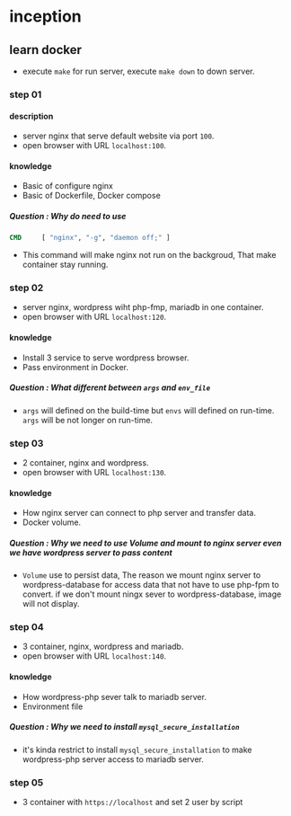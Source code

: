 # inception
## learn docker
- execute `make` for run server, execute `make down` to down server.
### step 01
#### description
- server nginx that serve default website via port `100`.
- open browser with URL `localhost:100`.
#### knowledge
- Basic of configure nginx
- Basic of Dockerfile, Docker compose
##### Question : Why do need to use
```Dockerfile
CMD		[ "nginx", "-g", "daemon off;" ]
```
- This command will make nginx not run on the backgroud, That make container stay running.
### step 02
- server nginx, wordpress wiht php-fmp, mariadb in one container.
- open browser with URL `localhost:120`.
#### knowledge
- Install 3 service to serve wordpress browser.
- Pass environment in Docker.
##### Question : What different between `args` and `env_file`
- `args` will defined on the build-time but `envs` will defined on run-time. `args` will be not longer on run-time.
### step 03
- 2 container, nginx and wordpress.
- open browser with URL `localhost:130`.
#### knowledge
- How nginx server can connect to php server and transfer data.
- Docker volume.
##### Question : Why we need to use *Volume* and mount to nginx server even we have wordpress server to pass content
- `Volume` use to persist data, The reason we mount nginx server to wordpress-database for access data that not have to use php-fpm to convert. if we don't mount ningx sever to wordpress-database, image will not display.
### step 04
- 3 container, nginx, wordpress and mariadb.
- open browser with URL `localhost:140`.
#### knowledge
- How wordpress-php sever talk to mariadb server.
- Environment file
##### Question : Why we need to install `mysql_secure_installation`
- it's kinda restrict to install `mysql_secure_installation` to make wordpress-php server access to mariadb server.
### step 05
- 3 container with `https://localhost` and set 2 user by script